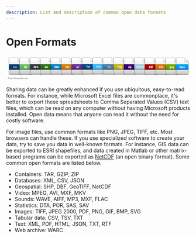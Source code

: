 ```yaml
---
description: List and description of common open data formats
---
```



# Open Formats

![](</assets/file-type-icons.png>)

Sharing data can be greatly enhanced if you use ubiquitous, easy-to-read formats. For instance, while Microsoft Excel files are commonplace, it's better to export these spreadsheets to Comma Separated Values (CSV) text files, which can be read on any computer without having Microsoft products installed.  Open data means that anyone can read it without the need for costly software.

For image files, use common formats like PNG, JPEG, TIFF, etc. Most browsers can handle these. If you use specialized software to create your data, try to save you data in well-known formats. For instance, GIS data can be exported to ESRI shapefiles, and data created in Matlab or other matrix-based programs can be exported as [NetCDF](http://www.unidata.ucar.edu/software/netcdf/) (an open binary format).  Some common open formats are listed below.

- Containers: TAR, GZIP, ZIP
- Databases: XML, CSV, JSON
- Geospatial: SHP, DBF, GeoTIFF, NetCDF
- Video: MPEG, AVI, MXF, MKV
- Sounds: WAVE, AIFF, MP3, MXF, FLAC
- Statistics: DTA, POR, SAS, SAV
- Images: TIFF, JPEG 2000, PDF, PNG, GIF, BMP, SVG
- Tabular data: CSV, TSV, TXT
- Text: XML, PDF, HTML, JSON, TXT, RTF
- Web archive: WARC
